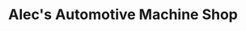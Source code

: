 ---
title: "Alec's Automotive Machine Shop"
url: /vancouver/alecs-automotive-machine-shop/
shop: car repair
---